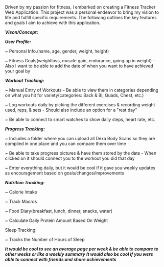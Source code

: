 Driven by my passion for fitness, I embarked on creating a Fitness Tracker Web Application. This project was a personal endeavor to bring my vision to life and fulfill specific requirements. The following outlines the key features and goals I aim to achieve with this application.

***Vison/Concept:***


***User Profile:***

~ Personal Info.(name, age, gender, weight, height)

~ Fitness Goals(weightloss, muscle gain, endurance, going up in weight)
        - Also I want to be able to add the date of when you want to have achieved your goal by



***Workout Tracking:***

~ Manual Entry of Workouts
        - Be able to view them in categories depending on what you hit for variety(categories: Back & Bi, Quads, Chest, etc.)

~ Log workouts daily by picking the different exercises & recording weight used, reps, & sets
        - Should also include an option for a "rest day"

~ Be able to connect to smart watches to show daily steps, heart rate, etc.



***Progress Tracking:***

~ Includes a folder where you can upload all Dexa Body Scans so they are compiled in one place and you can compare them over time

~ Be able to take progress pictures & have them stored by the date
        - When clicked on it should connect you to the workout you did that day

~ Enter everything daily, but it would be cool if it gave you weekly updates as encouragement based on goals/changes/improvements



***Nutrition Tracking:***

~ Calorie Intake

~ Track Macros

~ Food Diary(breakfast, lunch, dinner, snacks, water)

~ Calculate Daily Protein Amount Based On Weight



Sleep Tracking:

~ Tracks the Number of Hours of Sleep 


***It would be cool to see an average page per week & be able to compare to other weeks or like a weekly summary***
***It would also be cool if you were able to connect with friends and share achievements***
